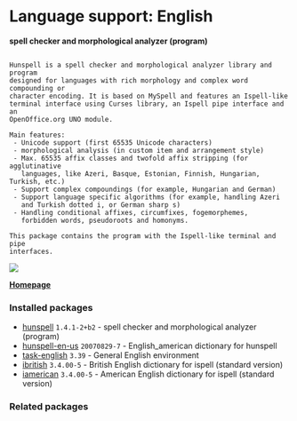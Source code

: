 # Language support: English

__spell checker and morphological analyzer (program)__

```

Hunspell is a spell checker and morphological analyzer library and program
designed for languages with rich morphology and complex word compounding or
character encoding. It is based on MySpell and features an Ispell-like
terminal interface using Curses library, an Ispell pipe interface and an
OpenOffice.org UNO module.

Main features:
 - Unicode support (first 65535 Unicode characters)
 - morphological analysis (in custom item and arrangement style)
 - Max. 65535 affix classes and twofold affix stripping (for agglutinative
   languages, like Azeri, Basque, Estonian, Finnish, Hungarian, Turkish, etc.)
 - Support complex compoundings (for example, Hungarian and German)
 - Support language specific algorithms (for example, handling Azeri
   and Turkish dotted i, or German sharp s)
 - Handling conditional affixes, circumfixes, fogemorphemes,
   forbidden words, pseudoroots and homonyms.

This package contains the program with the Ispell-like terminal and pipe
interfaces.

```

[![](https://screenshots.debian.net/thumbnail-with-version/hunspell/9001)](https://screenshots.debian.net/screenshot-with-version/hunspell/9001)



**[Homepage](http://hunspell.github.io/)**

### Installed packages

* [hunspell](https://packages.debian.org/stretch/hunspell) `1.4.1-2+b2` - spell checker and morphological analyzer (program)
* [hunspell-en-us](https://packages.debian.org/stretch/hunspell-en-us) `20070829-7` - English_american dictionary for hunspell
* [task-english](https://packages.debian.org/stretch/task-english) `3.39` - General English environment
* [ibritish](https://packages.debian.org/stretch/ibritish) `3.4.00-5` - British English dictionary for ispell (standard version)
* [iamerican](https://packages.debian.org/stretch/iamerican) `3.4.00-5` - American English dictionary for ispell (standard version)

### Related packages

